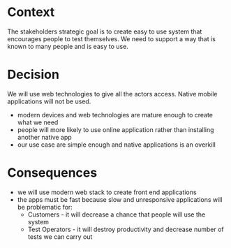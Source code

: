 # Context

The stakeholders strategic goal is to create easy to use system that encourages people to test themselves. We need to support a way that is known to many people and is easy to use.

# Decision

We will use web technologies to give all the actors access. Native mobile applications will not be used.
- modern devices and web technologies are mature enough to create what we need
- people will more likely to use online application rather than installing another native app
- our use case are simple enough and native applications is an overkill

# Consequences

- we will use modern web stack to create front end applications
- the apps must be fast because slow and unresponsive applications will be problematic for:
	- Customers - it will decrease a chance that people will use the system
	- Test Operators - it will destroy productivity and decrease number of tests we can carry out
